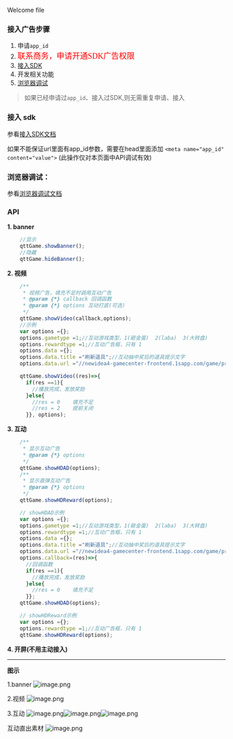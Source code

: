 Welcome file

### 接入广告步骤

1. 申请`app_id`
2. <font size=4 color=red face="黑体">联系商务，申请开通SDK广告权限</font>
3. [接入SDK](./SDK接入步骤.md#引入_sdk)
4. 开发相关功能
5. [浏览器调试](./SDK接入步骤.md#浏览器中调试)

> 如果已经申请过`app_id`、接入过SDK,则无需重复申请、接入

### 接入 sdk

参看[接入SDK文档](./SDK接入步骤.md#引入_sdk)

如果不能保证url里面有app_id参数，需要在head里面添加
`<meta name="app_id" content="value">`
(此操作仅对本页面中API调试有效)

### 浏览器调试：

参看[浏览器调试文档](./SDK接入步骤.md#浏览器中调试)

### API

**1. banner**

```javascript
    //显示
    qttGame.showBanner();
    //隐藏
    qttGame.hideBanner();
```

**2. 视频**

```javascript
    /**
     * 视频广告，填充不足时调用互动广告
     * @param {*} callback 回调函数
     * @param {*} options 互动打底(可选)
     */
    qttGame.showVideo(callback,options);
    //示例
    var options ={};
    options.gametype =1;//互动游戏类型，1(砸金蛋)  2(laba)  3(大转盘)
    options.rewardtype =1;//互动广告框，只有 1
    options.data ={};
    options.data.title ="刷新道具";//互动抽中奖后的道具提示文字
    options.data.url ="//newidea4-gamecenter-frontend.1sapp.com/game/prod/fkxxl_img/1.png";//互动抽中奖后的道具图标(可选)

    qttGame.showVideo((res)=>{
      if(res ==1){
        //播放完成，发放奖励
      }else{
        //res = 0    填充不足
        //res = 2    提前关闭
      }}, options);
```

**3. 互动**

```javascript
    /**
     * 显示互动广告
     * @param {*} options
     */
    qttGame.showHDAD(options);
    /**
     * 显示直弹互动广告
     * @param {*} options
     */
    qttGame.showHDReward(options);

    // showHDAD示例
    var options ={};
    options.gametype =1;//互动游戏类型，1(砸金蛋)  2(laba)  3(大转盘)
    options.rewardtype =1;//互动广告框，只有 1
    options.data ={};
    options.data.title ="刷新道具";//互动抽中奖后的道具提示文字
    options.data.url ="//newidea4-gamecenter-frontend.1sapp.com/game/prod/fkxxl_img/1.png";//互动抽中奖后的道具图标(可选)
    options.callback=(res)=>{
      //回调函数
      if(res ==1){
        //播放完成，发放奖励
      }else{
        //res = 0    填充不足
      }};
    qttGame.showHDAD(options);

    // showHDReward示例
    var options ={};
    options.rewardtype =1;//互动广告框，只有 1
    qttGame.showHDReward(options);
```

**4. 开屏(不用主动接入)**

---

**图示**

1.banner
![image.png](https://easydoc-1255322048.image.myqcloud.com//cover/14jnpsx7tr9c00000.png/2/w/1080/h/1080)

2.视频
![image.png](https://easydoc-1255322048.image.myqcloud.com//cover/zved1s1e4s000000.png/2/w/1080/h/1080)

3.互动
![image.png](https://easydoc-1255322048.image.myqcloud.com//cover/aaf8hlk2db400000.png/2/w/1080/h/1080)![image.png](https://easydoc-1255322048.image.myqcloud.com//cover/bxnpcnn2c6800000.png/2/w/1080/h/1080)![image.png](https://easydoc-1255322048.image.myqcloud.com//cover/zltb70o3u9s00000.png/2/w/1080/h/1080)

互动直出素材
![image.png](https://easydoc-1255322048.image.myqcloud.com//cover/imjwg4ynqh400000.png/2/w/1080/h/1080)
